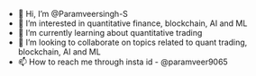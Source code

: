 - 👋 Hi, I’m @Paramveersingh-S
- 👀 I’m interested in quantitative finance, blockchain, AI and ML
- 🌱 I’m currently learning about quantitative trading
- 💞️ I’m looking to collaborate on topics related to quant trading, blockchain, AI and ML
- 📫 How to reach me through insta id - @paramveer9065

<!---
Paramveersingh-S/Paramveersingh-S is a ✨ special ✨ repository because its `README.md` (this file) appears on your GitHub profile.
You can click the Preview link to take a look at your changes.
--->

